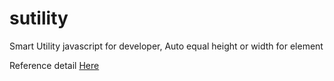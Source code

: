 # sutility
Smart Utility javascript for developer,
Auto equal height or width for element

Reference detail <a target="_blank" href="http://imgspec.com/sutility/">Here</a>